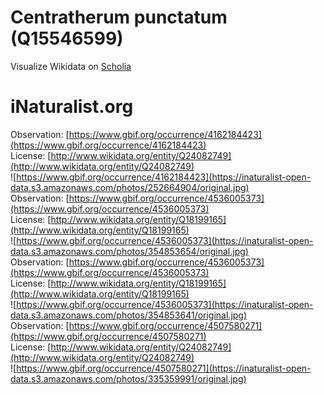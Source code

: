 
Centratherum punctatum (Q15546599)
==================================
  
Visualize Wikidata on [Scholia](https://scholia.toolforge.org/taxon/Q15546599)
# iNaturalist.org
  
Observation: [https://www.gbif.org/occurrence/4162184423](https://www.gbif.org/occurrence/4162184423)  
License: [http://www.wikidata.org/entity/Q24082749](http://www.wikidata.org/entity/Q24082749)  
![https://www.gbif.org/occurrence/4162184423](https://inaturalist-open-data.s3.amazonaws.com/photos/252664904/original.jpg)  
Observation: [https://www.gbif.org/occurrence/4536005373](https://www.gbif.org/occurrence/4536005373)  
License: [http://www.wikidata.org/entity/Q18199165](http://www.wikidata.org/entity/Q18199165)  
![https://www.gbif.org/occurrence/4536005373](https://inaturalist-open-data.s3.amazonaws.com/photos/354853654/original.jpg)  
Observation: [https://www.gbif.org/occurrence/4536005373](https://www.gbif.org/occurrence/4536005373)  
License: [http://www.wikidata.org/entity/Q18199165](http://www.wikidata.org/entity/Q18199165)  
![https://www.gbif.org/occurrence/4536005373](https://inaturalist-open-data.s3.amazonaws.com/photos/354853641/original.jpg)  
Observation: [https://www.gbif.org/occurrence/4507580271](https://www.gbif.org/occurrence/4507580271)  
License: [http://www.wikidata.org/entity/Q24082749](http://www.wikidata.org/entity/Q24082749)  
![https://www.gbif.org/occurrence/4507580271](https://inaturalist-open-data.s3.amazonaws.com/photos/335359991/original.jpg)
